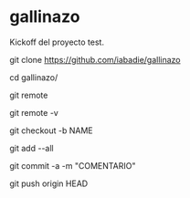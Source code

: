 # gallinazo

Kickoff del proyecto test.

git clone https://github.com/iabadie/gallinazo

cd gallinazo/

git remote

git remote -v

git checkout -b NAME

git add --all

git commit -a -m "COMENTARIO"

git push origin HEAD
